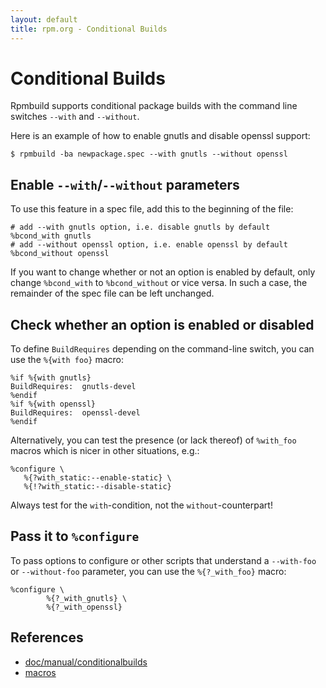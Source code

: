 ```yaml
---
layout: default
title: rpm.org - Conditional Builds
---
```

# Conditional Builds

Rpmbuild supports conditional package builds with the command line switches
`--with` and `--without`.

Here is an example of how to enable gnutls and disable openssl support:

```
$ rpmbuild -ba newpackage.spec --with gnutls --without openssl
```

## Enable `--with`/`--without` parameters

To use this feature in a spec file, add this to the beginning of the file:

```
# add --with gnutls option, i.e. disable gnutls by default
%bcond_with gnutls
# add --without openssl option, i.e. enable openssl by default
%bcond_without openssl
```

If you want to change whether or not an option is enabled by default, only
change `%bcond_with` to `%bcond_without` or vice versa. In such a case, the
remainder of the spec file can be left unchanged.

## Check whether an option is enabled or disabled

To define `BuildRequires` depending on the command-line switch, you can use the
`%{with foo}` macro:

```
%if %{with gnutls}
BuildRequires:  gnutls-devel
%endif
%if %{with openssl}
BuildRequires:  openssl-devel
%endif
```

Alternatively, you can test the presence (or lack thereof) of `%with_foo`
macros which is nicer in other situations, e.g.:

```
%configure \
   %{?with_static:--enable-static} \
   %{!?with_static:--disable-static}
```

Always test for the `with`-condition, not the `without`-counterpart!

## Pass it to `%configure`

To pass options to configure or other scripts that understand a `--with-foo` or
`--without-foo` parameter, you can use the `%{?_with_foo}` macro:

```
%configure \
        %{?_with_gnutls} \
        %{?_with_openssl}
```

## References
* [doc/manual/conditionalbuilds](https://github.com/rpm-software-management/rpm/blob/master/doc/manual/conditionalbuilds.md)
* [macros](https://github.com/rpm-software-management/rpm/blob/master/macros.in)
